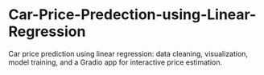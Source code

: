 # Car-Price-Predection-using-Linear-Regression
Car price prediction using linear regression: data cleaning, visualization, model training, and a Gradio app for interactive price estimation.
